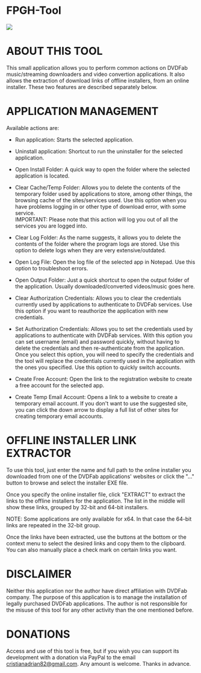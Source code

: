 # FPGH-Tool

![](https://i.postimg.cc/05dP9P81/screenshot.png)

# ABOUT THIS TOOL

This small application allows you to perform common actions on DVDFab music/streaming downloaders and video convertion applications. It also allows the extraction of download links of offline installers, from an online installer. These two features are described separately below.

# APPLICATION MANAGEMENT

Available actions are:

- Run application: Starts the selected application.

- Uninstall application: Shortcut to run the uninstaller for the selected application.

- Open Install Folder: A quick way to open the folder where the selected application is located.

- Clear Cache/Temp Folder: Allows you to delete the contents of the temporary folder used by
  applications to store, among other things, the browsing cache of the sites/services used. Use this
  option when you have problems logging in or other type of download error, with some service.  
  IMPORTANT: Please note that this action will log you out of all the services you are logged into.

- Clear Log Folder: As the name suggests, it allows you to delete the contents of the folder where
  the program logs are stored. Use this option to delete logs when they are very extensive/outdated.

- Open Log File: Open the log file of the selected app in Notepad. Use this option to troubleshoot
  errors.

- Open Output Folder: Just a quick shortcut to open the output folder of the application. Usually
  downloaded/converted videos/music goes here.

- Clear Authorization Credentials: Allows you to clear the credentials currently used by
  applications to authenticate to DVDFab services. Use this option if you want to reauthorize the
  application with new credentials.

- Set Authorization Credentials: Allows you to set the credentials used by applications to
  authenticate with DVDFab services. With this option you can set username (email) and password
  quickly, without having to delete the credentials and then re-authenticate from the application.
  Once you select this option, you will need to specify the credentials and the tool will replace
  the credentials currently used in the application with the ones you specified. Use this option to
  quickly switch accounts.

- Create Free Account: Open the link to the registration website to create a free account for the
  selected app.

- Create Temp Email Account: Opens a link to a website to create a temporary email account. If you
  don't want to use the suggested site, you can click the down arrow to display a full list of other
  sites for creating temporary email accounts.

# OFFLINE INSTALLER LINK EXTRACTOR

To use this tool, just enter the name and full path to the online installer you downloaded from one of the DVDFab applications' websites or click the "..." button to browse and select the installer EXE file.

Once you specify the online installer file, click "EXTRACT" to extract the links to the offline installers for the application. The list in the middle will show these links, grouped by 32-bit and 64-bit installers.

NOTE: Some applications are only available for x64. In that case the 64-bit links are repeated in the 32-bit group.

Once the links have been extracted, use the buttons at the bottom or the context menu to select the desired links and copy them to the clipboard. You can also manually place a check mark on certain links you want.

# DISCLAIMER

Neither this application nor the author have direct affiliation with DVDFab company. The purpose of this application is to manage the installation of legally purchased DVDFab applications. The author is not responsible for the misuse of this tool for any other activity than the one mentioned before.

# DONATIONS

Access and use of this tool is free, but if you wish you can support its development with a donation via PayPal to the email cristianadrian82@gmail.com. Any amount is welcome. Thanks in advance.
